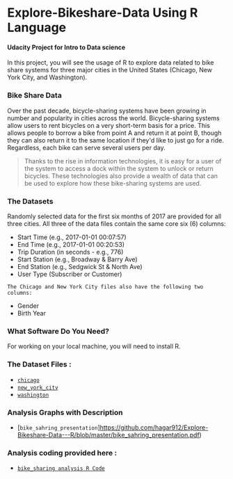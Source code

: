 # Explore-Bikeshare-Data Using R Language
#### Udacity Project for Intro to Data science

In this project, you will see the usage of R to explore data related to bike share systems for three major cities in the United States (Chicago, New York City, and Washington).

### Bike Share Data
Over the past decade, bicycle-sharing systems have been growing in number and popularity in cities across the world. Bicycle-sharing systems allow users to rent bicycles on a very short-term basis for a price. This allows people to borrow a bike from point A and return it at point B, though they can also return it to the same location if they'd like to just go for a ride. Regardless, each bike can serve several users per day.

>
> Thanks to the rise in information technologies, it is easy for a user of the system to access a dock within the system to unlock or return bicycles. These technologies also provide a wealth of data that can be used to explore how these bike-sharing systems are used.
>

### The Datasets
Randomly selected data for the first six months of 2017 are provided for all three cities. All three of the data files contain the same core six (6) columns:

* Start Time (e.g., 2017-01-01 00:07:57)
* End Time (e.g., 2017-01-01 00:20:53)
* Trip Duration (in seconds - e.g., 776)
* Start Station (e.g., Broadway & Barry Ave)
* End Station (e.g., Sedgwick St & North Ave)
* User Type (Subscriber or Customer)
>
` The Chicago and New York City files also have the following two columns: `
* Gender
* Birth Year

 ### What Software Do You Need?
 For working on your local machine, you will need to install R.

### The Dataset Files :
* [`chicago`](https://github.com/hagar912/Explore-Bikeshare-Data---R/blob/master/dataset.zip)
* [`new_york_city`](https://github.com/hagar912/Explore-Bikeshare-Data---R/blob/master/dataset.zip)
* [`washington`](https://github.com/hagar912/Explore-Bikeshare-Data---R/blob/master/dataset.zip)

### Analysis Graphs with Description
* [`bike_sahring_presentation`]https://github.com/hagar912/Explore-Bikeshare-Data---R/blob/master/bike_sahring_presentation.pdf)


### Analysis coding provided here :
* [`bike_sharing analysis R Code`](https://github.com/hagar912/Explore-Bikeshare-Data---R/blob/master/bike_sharing.R)





 
